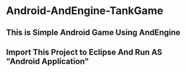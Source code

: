 # Android-AndEngine-TankGame
This is Simple Android Game Using AndEngine
--------
Import This Project to Eclipse And Run AS "Android Application"
--------

